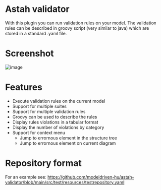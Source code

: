 # Astah validator

With this plugin you can run validation rules on your model. The validation rules
can be described in groovy script (very similar to java) which are stored in a standard
.yaml file. 

# Screenshot

![image](https://github.com/modeldriven-hu/astah-validator/assets/8182138/f6541e3f-0056-4f8e-90ec-17b75dce1f56)

# Features 

- Execute validation rules on the current model
- Support for multiple suites
- Support for multiple validation rules
- Groovy can be used to describe the rules
- Display rules violations in a tabular format
- Display the number of violations by category
- Support for context menu
  - Jump to errornous element in the structure tree
  - Jump to errornous element on current diagram

# Repository format

For an example see: https://github.com/modeldriven-hu/astah-validator/blob/main/src/test/resources/testrepository.yaml
